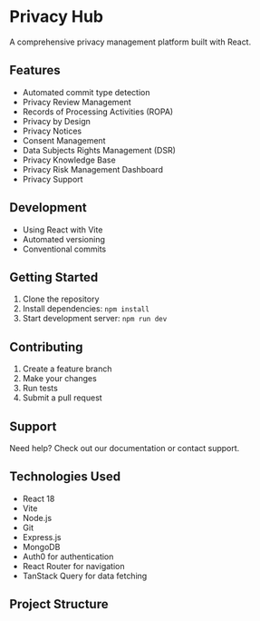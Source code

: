 # Privacy Hub

A comprehensive privacy management platform built with React.

## Features
- Automated commit type detection
- Privacy Review Management
- Records of Processing Activities (ROPA)
- Privacy by Design
- Privacy Notices
- Consent Management
- Data Subjects Rights Management (DSR)
- Privacy Knowledge Base
- Privacy Risk Management Dashboard
- Privacy Support

## Development
- Using React with Vite
- Automated versioning
- Conventional commits

## Getting Started
1. Clone the repository
2. Install dependencies: `npm install`
3. Start development server: `npm run dev`

## Contributing
1. Create a feature branch
2. Make your changes
3. Run tests
4. Submit a pull request

## Support
Need help? Check out our documentation or contact support.

## Technologies Used
- React 18
- Vite
- Node.js
- Git
- Express.js
- MongoDB
- Auth0 for authentication
- React Router for navigation
- TanStack Query for data fetching

## Project Structure
